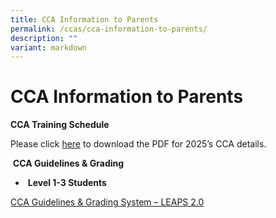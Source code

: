 ```yaml
---
title: CCA Information to Parents
permalink: /ccas/cca-information-to-parents/
description: ""
variant: markdown
---
```

# CCA Information to Parents

**CCA Training Schedule**

Please click [here](/files/TK_CCA_Calendar_2025.pdf) to download the PDF for 2025’s CCA details.

 **CCA Guidelines & Grading**

*    **Level 1-3 Students**

[CCA Guidelines & Grading System – LEAPS 2.0](https://www.moe.gov.sg/education-in-sg/our-programmes/cca/leaps2-0)